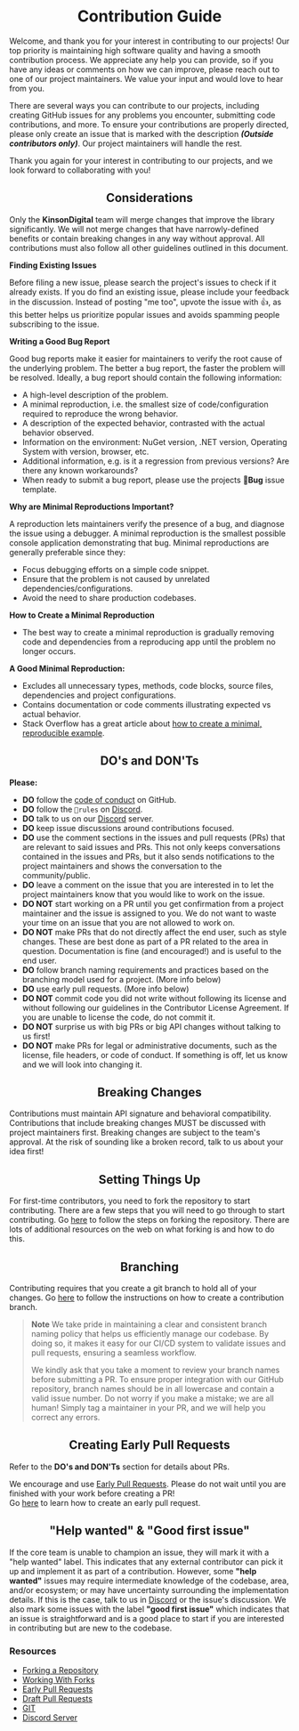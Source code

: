 <h1 style="border:0;font-weight:bold" align="center">Contribution Guide</h1>

Welcome, and thank you for your interest in contributing to our projects! Our top priority is maintaining high software quality and having a smooth contribution process.  We appreciate any help you can provide, so if you have any ideas or comments on how we can improve, please reach out to one of our project maintainers. We value your input and would love to hear from you.

There are several ways you can contribute to our projects, including creating GitHub issues for any problems you encounter, submitting code contributions, and more. To ensure your contributions are properly directed, please only create an issue that is marked with the description _**(Outside contributors only)**_. Our project maintainers will handle the rest.

Thank you again for your interest in contributing to our projects, and we look forward to collaborating with you!

<h2 style="border:0;font-weight:bold" align="center">Considerations</h2>

Only the **KinsonDigital** team will merge changes that improve the library significantly. We will not merge changes that have narrowly-defined benefits or contain breaking changes in any way without approval. All contributions must also follow all other guidelines outlined in this document.

**Finding Existing Issues**

Before filing a new issue, please search the project's issues to check if it already exists.  If you do find an existing issue, please include your feedback in the discussion. Instead of posting "me too", upvote the issue with 👍, as this better helps us prioritize popular issues and avoids spamming people subscribing to the issue.

**Writing a Good Bug Report**

Good bug reports make it easier for maintainers to verify the root cause of the underlying problem. The better a bug report, the faster the problem will be resolved. Ideally, a bug report should contain the following information:
- A high-level description of the problem.
- A minimal reproduction, i.e. the smallest size of code/configuration required to reproduce the wrong behavior.
- A description of the expected behavior, contrasted with the actual behavior observed.
- Information on the environment: NuGet version, .NET version, Operating System with version, browser, etc.
- Additional information, e.g. is it a regression from previous versions? Are there any known workarounds?
- When ready to submit a bug report, please use the projects **🐛Bug** issue template.

**Why are Minimal Reproductions Important?**

A reproduction lets maintainers verify the presence of a bug, and diagnose the issue using a debugger. A minimal reproduction is the smallest possible console application demonstrating that bug. Minimal reproductions are generally preferable since they:
- Focus debugging efforts on a simple code snippet.
- Ensure that the problem is not caused by unrelated dependencies/configurations.
- Avoid the need to share production codebases.

**How to Create a Minimal Reproduction**
- The best way to create a minimal reproduction is gradually removing code and dependencies from a reproducing app until the problem no longer occurs. 
 
**A Good Minimal Reproduction:**
- Excludes all unnecessary types, methods, code blocks, source files, dependencies and project configurations.
- Contains documentation or code comments illustrating expected vs actual behavior.
- Stack Overflow has a great article about [how to create a minimal, reproducible example](https://stackoverflow.com/help/minimal-reproducible-example).

<h2 style="border:0;font-weight:bold" align="center">DO's and DON'Ts</h2>

**Please:**

- **DO** follow the [code of conduct](https://github.com/KinsonDigital/.github/blob/main/docs/code_of_conduct.md) on GitHub.
- **DO** follow the `📃rules` on [Discord](https://discord.gg/qewu6fNgv7).
- **DO** talk to us on our [Discord](https://discord.gg/qewu6fNgv7) server.
- **DO** keep issue discussions around contributions focused.
- **DO** use the comment sections in the issues and pull requests (PRs) that are relevant to said issues and PRs.  This not only keeps conversations contained in the issues and PRs, but it also sends notifications to the project maintainers and shows the conversation to the community/public.
- **DO** leave a comment on the issue that you are interested in to let the project maintainers know that you would like to work on the issue.
- **DO NOT** start working on a PR until you get confirmation from a project maintainer and the issue is assigned to you.  We do not want to waste your time on an issue that you are not allowed to work on.
- **DO NOT** make PRs that do not directly affect the end user, such as style changes. These are best done as part of a PR related to the area in question. Documentation is fine (and encouraged!) and is useful to the end user.
- **DO** follow branch naming requirements and practices based on the branching model used for a project. (More info below)
- **DO** use early pull requests. (More info below)
- **DO NOT** commit code you did not write without following its license and without following our guidelines in the Contributor License Agreement. If you are unable to license the code, do not commit it.
- **DO NOT** surprise us with big PRs or big API changes without talking to us first!
- **DO NOT** make PRs for legal or administrative documents, such as the license, file headers, or code of conduct. If something is off, let us know and we will look into changing it.

<h2 style="border:0;font-weight:bold" align="center">Breaking Changes</h2>

Contributions must maintain API signature and behavioral compatibility. Contributions that include breaking changes MUST be discussed with project maintainers first. Breaking changes are subject to the team's approval. At the risk of sounding like a broken record, talk to us about your idea first!

<h2 style="border:0;font-weight:bold" align="center">Setting Things Up</h2>

For first-time contributors, you need to fork the repository to start contributing.  There are a few steps that you will need to go through to start contributing.  Go [here](https://github.com/KinsonDigital/.github/blob/main/docs/HowToFork.md) to follow the steps on forking the repository.  There are lots of additional resources on the web on what forking is and how to do this.

<h2 style="border:0;font-weight:bold" align="center">Branching</h2>

Contributing requires that you create a git branch to hold all of your changes. Go [here](https://github.com/KinsonDigital/.github/blob/main/docs/CreatingBranches.md) to follow the instructions on how to create a contribution branch.

> **Note** We take pride in maintaining a clear and consistent branch naming policy that helps us efficiently manage our codebase. By doing so, it makes it easy for our CI/CD system to validate issues and pull requests, ensuring a seamless workflow.
> 
> We kindly ask that you take a moment to review your branch names before submitting a PR. To ensure proper integration with our GitHub repository, branch names should be in all lowercase and contain a valid issue number. Do not worry if you make a mistake; we are all human! Simply tag a maintainer in your PR, and we will help you correct any errors.

<h2 style="border:0;font-weight:bold" align="center">Creating Early Pull Requests</h2>

Refer to the **DO's and DON'Ts** section for details about PRs.

We encourage and use [Early Pull Requests](https://medium.com/practical-blend/pull-request-first-f6bb667a9b6). Please do not wait until you are finished with your work before creating a PR!  
Go [here](https://github.com/KinsonDigital/.github/blob/main/docs/EarlyPullRequests.md) to learn how to create an early pull request.


<h2 style="border:0;font-weight:bold" align="center">"Help wanted" & "Good first issue"</h2>

If the core team is unable to champion an issue, they will mark it with a "help wanted" label. This indicates that any external contributor can pick it up and implement it as part of a contribution. However, some **"help wanted"** issues may require intermediate knowledge of the codebase, area, and/or ecosystem; or may have uncertainty surrounding the implementation details.  If this is the case, talk to us in [Discord](https://discord.gg/qewu6fNgv7) or the issue's discussion. We also mark some issues with the label **"good first issue"** which indicates that an issue is straightforward and is a good place to start if you are interested in contributing but are new to the codebase.


<h3 style="border:0;font-weight:bold" align="left">Resources</h3>

- [Forking a Repository](https://docs.github.com/en/get-started/quickstart/fork-a-repo)
- [Working With Forks](https://docs.github.com/en/pull-requests/collaborating-with-pull-requests/working-with-forks/about-forks)
- [Early Pull Requests](https://medium.com/practical-blend/pull-request-first-f6bb667a9b6)
- [Draft Pull Requests](https://docs.github.com/en/pull-requests/collaborating-with-pull-requests/proposing-changes-to-your-work-with-pull-requests/about-pull-requests#draft-pull-requests)
- [GIT](https://git-scm.com/)
- [Discord Server](https://discord.gg/qewu6fNgv7)
